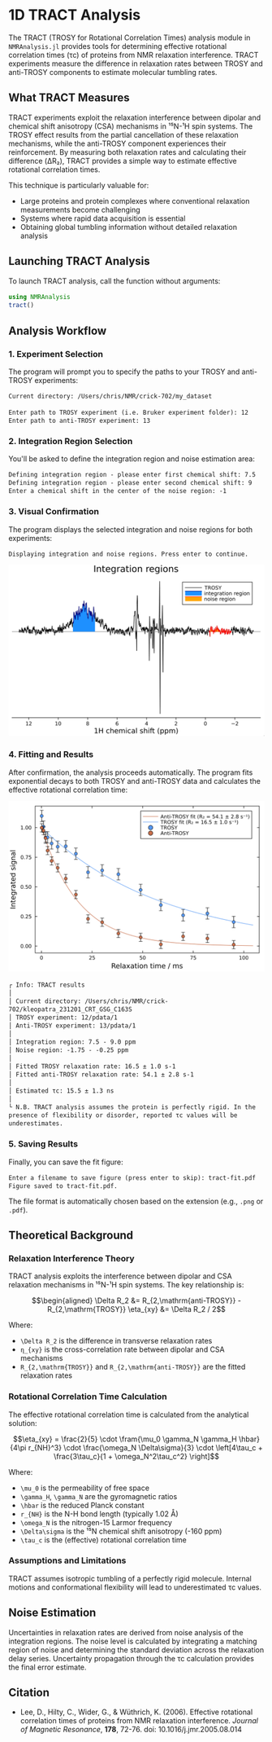 # 1D TRACT Analysis

The TRACT (TROSY for Rotational Correlation Times) analysis module in `NMRAnalysis.jl` provides tools for determining effective rotational correlation times (τc) of proteins from NMR relaxation interference. TRACT experiments measure the difference in relaxation rates between TROSY and anti-TROSY components to estimate molecular tumbling rates.

## What TRACT Measures

TRACT experiments exploit the relaxation interference between dipolar and chemical shift anisotropy (CSA) mechanisms in ¹⁵N-¹H spin systems. The TROSY effect results from the partial cancellation of these relaxation mechanisms, while the anti-TROSY component experiences their reinforcement. By measuring both relaxation rates and calculating their difference (ΔR₂), TRACT provides a simple way to estimate effective rotational correlation times.

This technique is particularly valuable for:
- Large proteins and protein complexes where conventional relaxation measurements become challenging
- Systems where rapid data acquisition is essential
- Obtaining global tumbling information without detailed relaxation analysis

## Launching TRACT Analysis

To launch TRACT analysis, call the function without arguments:

```julia
using NMRAnalysis
tract()
```

## Analysis Workflow

### 1. Experiment Selection

The program will prompt you to specify the paths to your TROSY and anti-TROSY experiments:

```
Current directory: /Users/chris/NMR/crick-702/my_dataset

Enter path to TROSY experiment (i.e. Bruker experiment folder): 12
Enter path to anti-TROSY experiment: 13
```

### 2. Integration Region Selection

You'll be asked to define the integration region and noise estimation area:

```
Defining integration region - please enter first chemical shift: 7.5
Defining integration region - please enter second chemical shift: 9
Enter a chemical shift in the center of the noise region: -1
```

### 3. Visual Confirmation

The program displays the selected integration and noise regions for both experiments:

```
Displaying integration and noise regions. Press enter to continue.
```

![Integration and Noise Regions](../assets/tract-regions.png)

### 4. Fitting and Results

After confirmation, the analysis proceeds automatically. The program fits exponential decays to both TROSY and anti-TROSY data and calculates the effective rotational correlation time:

![TRACT Fit](../assets/tract-fit.png)

```
┌ Info: TRACT results
│ 
│ Current directory: /Users/chris/NMR/crick-702/kleopatra_231201_CRT_GSG_C163S
│ TROSY experiment: 12/pdata/1
│ Anti-TROSY experiment: 13/pdata/1
│ 
│ Integration region: 7.5 - 9.0 ppm
│ Noise region: -1.75 - -0.25 ppm
│ 
│ Fitted TROSY relaxation rate: 16.5 ± 1.0 s-1
│ Fitted anti-TROSY relaxation rate: 54.1 ± 2.8 s-1
│ 
│ Estimated τc: 15.5 ± 1.3 ns
│ 
└ N.B. TRACT analysis assumes the protein is perfectly rigid. In the presence of flexibility or disorder, reported τc values will be underestimates.
```

### 5. Saving Results

Finally, you can save the fit figure:

```
Enter a filename to save figure (press enter to skip): tract-fit.pdf
Figure saved to tract-fit.pdf.
```

The file format is automatically chosen based on the extension (e.g., `.png` or `.pdf`).

## Theoretical Background

### Relaxation Interference Theory

TRACT analysis exploits the interference between dipolar and CSA relaxation mechanisms in ¹⁵N-¹H spin systems. The key relationship is:

```math
\begin{aligned}
\Delta R_2 &= R_{2,\mathrm{anti-TROSY}} - R_{2,\mathrm{TROSY}}
\eta_{xy} &= \Delta R_2 / 2
```

Where:
- ``\Delta R_2`` is the difference in transverse relaxation rates
- ``η_{xy}`` is the cross-correlation rate between dipolar and CSA mechanisms
- ``R_{2,\mathrm{TROSY}}`` and ``R_{2,\mathrm{anti-TROSY}}`` are the fitted relaxation rates

### Rotational Correlation Time Calculation

The effective rotational correlation time is calculated from the analytical solution:

```math
\eta_{xy} = \frac{2}{5} \cdot \fram{\mu_0 \gamma_N \gamma_H \hbar}{4\pi r_{NH}^3} \cdot \frac{\omega_N \Delta\sigma}{3} \cdot \left[4\tau_c + \frac{3\tau_c}{1 + \omega_N^2\tau_c^2} \right]
```

Where:
- ``\mu_0`` is the permeability of free space
- ``\gamma_H``, ``\gamma_N`` are the gyromagnetic ratios
- ``\hbar`` is the reduced Planck constant
- ``r_{NH}`` is the N-H bond length (typically 1.02 Å)
- ``\omega_N`` is the nitrogen-15 Larmor frequency
- ``\Delta\sigma`` is the ¹⁵N chemical shift anisotropy (-160 ppm)
- ``\tau_c`` is the (effective) rotational correlation time

### Assumptions and Limitations

TRACT assumes isotropic tumbling of a perfectly rigid molecule. Internal motions and conformational flexibility will lead to underestimated τc values.

## Noise Estimation

Uncertainties in relaxation rates are derived from noise analysis of the integration regions. The noise level is calculated by integrating a matching region of noise and determining the standard deviation across the relaxation delay series. Uncertainty propagation through the τc calculation provides the final error estimate.

## Citation

* Lee, D., Hilty, C., Wider, G., & Wüthrich, K. (2006). Effective rotational correlation times of proteins from NMR relaxation interference. *Journal of Magnetic Resonance*, **178**, 72-76. doi: 10.1016/j.jmr.2005.08.014

